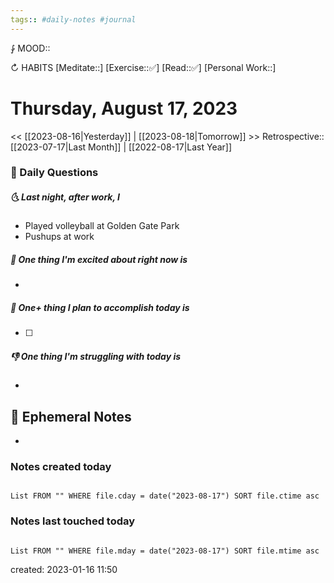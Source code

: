 ```yaml
---
tags:: #daily-notes #journal
---
```


⨑ MOOD::

↻ HABITS
[Meditate::]
[Exercise::✅]
[Read::✅]
[Personal Work::]

# Thursday, August 17, 2023

<< [[2023-08-16|Yesterday]] | [[2023-08-18|Tomorrow]] >>
Retrospective:: [[2023-07-17|Last Month]] | [[2022-08-17|Last Year]]

### 📅 Daily Questions

##### 🌜 Last night, after work, I

- Played volleyball at Golden Gate Park
- Pushups at work

##### 🙌 One thing I'm excited about right now is

-

##### 🚀 One+ thing I plan to accomplish today is

- [ ]

##### 👎 One thing I'm struggling with today is

-

## 📝 Ephemeral Notes

- 

### Notes created today

```dataview

List FROM "" WHERE file.cday = date("2023-08-17") SORT file.ctime asc

```

### Notes last touched today

```dataview

List FROM "" WHERE file.mday = date("2023-08-17") SORT file.mtime asc

```

created: 2023-01-16 11:50
